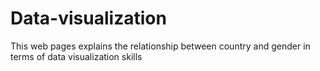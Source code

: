 # Data-visualization
This web pages explains the relationship between country and gender in terms of data visualization skills
